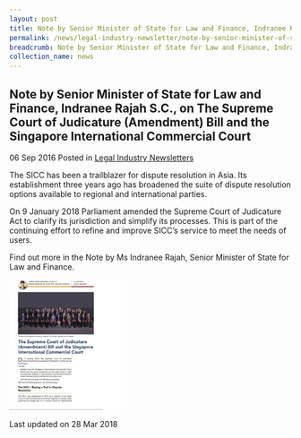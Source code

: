 ```yaml
---
layout: post
title: Note by Senior Minister of State for Law and Finance, Indranee Rajah S.C., on The Supreme Court of Judicature (Amendment) Bill and the Singapore International Commercial Court
permalink: /news/legal-industry-newsletter/note-by-senior-minister-of-state-law-finance-supreme-court-sicc/
breadcrumb: Note by Senior Minister of State for Law and Finance, Indranee Rajah S.C., on The Supreme Court of Judicature (Amendment) Bill and the Singapore International Commercial Court
collection_name: news
---
```


<style>
  .image {width: 200px;}
  .image img {max-width: 100%;}
</style>

Note by Senior Minister of State for Law and Finance, Indranee Rajah S.C., on The Supreme Court of Judicature (Amendment) Bill and the Singapore International Commercial Court
---

06 Sep 2016 Posted in [Legal Industry Newsletters](/news/legal-industry-newsletters/)

The SICC has been a trailblazer for dispute resolution in Asia. Its establishment three years ago has broadened the suite of dispute resolution options available to regional and international parties.

On 9 January 2018 Parliament amended the Supreme Court of Judicature Act to clarify its jurisdiction and simplify its processes. This is part of the continuing effort to refine and improve SICC’s service to meet the needs of users.

Find out more in the Note by Ms Indranee Rajah, Senior Minister of State for Law and Finance.

<div class="image">
  <a href="/files/NoteontheSCJAmendmentBillandSICC190118.pdf/"><img src="/images/1516673189325.jpg/"></a>
</div>

<p class="right-side-updated">Last updated on 28 Mar 2018</p>
